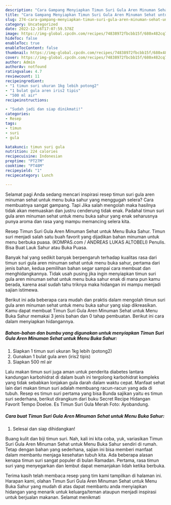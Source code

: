 ```yaml
---
description: "Cara Gampang Menyiapkan Timun Suri Gula Aren Minuman Sehat untuk Menu Buka Sahur yang Bisa Manjain Lidah"
title: "Cara Gampang Menyiapkan Timun Suri Gula Aren Minuman Sehat untuk Menu Buka Sahur yang Bisa Manjain Lidah"
slug: 274-cara-gampang-menyiapkan-timun-suri-gula-aren-minuman-sehat-untuk-menu-buka-sahur-yang-bisa-manjain-lidah
category: Uncategorized
date: 2022-12-16T17:07:59.578Z
image: https://img-global.cpcdn.com/recipes/74838972fbcbb15f/680x482cq70/timun-suri-gula-aren-minuman-sehat-untuk-menu-buka-sahur-foto-resep-utama.jpg
hideToc: false
enableToc: true
enableTocContent: false
thumbnail: https://img-global.cpcdn.com/recipes/74838972fbcbb15f/680x482cq70/timun-suri-gula-aren-minuman-sehat-untuk-menu-buka-sahur-foto-resep-utama.jpg
cover: https://img-global.cpcdn.com/recipes/74838972fbcbb15f/680x482cq70/timun-suri-gula-aren-minuman-sehat-untuk-menu-buka-sahur-foto-resep-utama.jpg
author: Admin
authorAv: notfound
ratingvalue: 4.7
reviewcount: 11
recipeingredient:
- "1 timun suri ukuran 1kg lebih potong2"
- "1 bulat gula aren iris2 tipis"
- "500 ml air"
recipeinstructions:

- "Sudah jadi dan siap dinikmati!"
categories:
- Resep
tags:
- timun
- suri
- gula

katakunci: timun suri gula 
nutrition: 224 calories
recipecuisine: Indonesian
preptime: "PT27M"
cooktime: "PT48M"
recipeyield: "1"
recipecategory: Lunch

---
```



Selamat pagi Anda sedang mencari inspirasi resep timun suri gula aren minuman sehat untuk menu buka sahur yang menggugah selera? Cara membuatnya sangat gampang. Tapi Jika salah mengolah maka hasilnya tidak akan memuaskan dan justru cenderung tidak enak. Padahal timun suri gula aren minuman sehat untuk menu buka sahur yang enak seharusnya punya aroma dan rasa yang mampu memancing selera kita.


Resep Timun Suri Gula Aren Minuman Sehat untuk Menu Buka Sahur. Timun suri menjadi salah satu buah favorit yang dijadikan bahan minuman untuk menu berbuka puasa. (KOMPAS.com / ANDREAS LUKAS ALTOBELI) Penulis. Bisa Buat Lauk Sahur atau Buka Puasa.

Banyak hal yang sedikit banyak berpengaruh terhadap kualitas rasa dari timun suri gula aren minuman sehat untuk menu buka sahur, pertama dari jenis bahan, kedua pemilihan bahan segar sampai cara membuat dan menghidangkannya. Tidak usah pusing jika ingin menyiapkan timun suri gula aren minuman sehat untuk menu buka sahur enak di mana pun kamu berada, karena asal sudah tahu triknya maka hidangan ini mampu menjadi sajian istimewa.


Berikut ini ada beberapa cara mudah dan praktis dalam mengolah timun suri gula aren minuman sehat untuk menu buka sahur yang siap dikreasikan. Kamu dapat membuat Timun Suri Gula Aren Minuman Sehat untuk Menu Buka Sahur memakai 3 jenis bahan dan 0 tahap pembuatan. Berikut ini cara dalam menyiapkan hidangannya.

<!--inarticleads1-->

##### Bahan-bahan dan bumbu yang digunakan untuk menyiapkan Timun Suri Gula Aren Minuman Sehat untuk Menu Buka Sahur:

1. Siapkan 1 timun suri ukuran 1kg lebih (potong2)
1. Gunakan 1 bulat gula aren (iris2 tipis)
1. Siapkan 500 ml air


Lalu makan timun suri juga aman untuk penderita diabetes lantara kandungan karbohidrat di dalam buah ini tergolong karbohidrat kompleks yang tidak sebabkan lonjakan gula darah dalam waktu cepat. Manfaat sehat lain dari makan timun suri adalah membuang racun-racun yang ada di tubuh. Resep es timun suri pertama yang bisa Bunda sajikan yaitu es timun suri sederhana, berikut dirangkum dari buku Secret Recipe Hidangan Favorit Tempo Doeloe. Es Timun Suri Gula Merah Foto: Ayobandung. 

<!--inarticleads2-->

##### Cara buat Timun Suri Gula Aren Minuman Sehat untuk Menu Buka Sahur:


1. Selesai dan siap dihidangkan!

Buang kulit dan biji timun suri. Nah, kali ini kita coba, yuk, variasikan Timun Suri Gula Aren Minuman Sehat untuk Menu Buka Sahur sendiri di rumah. Tetap dengan bahan yang sederhana, sajian ini bisa memberi manfaat dalam membantu menjaga kesehatan tubuh kita. Ada beberapa alasan kenapa timun suri sangat populer di bulan Ramadan. Pertama, rasa timun suri yang menyegarkan dan lembut dapat memanjakan lidah ketika berbuka. 

Terima kasih telah membaca resep yang tim kami tampilkan di halaman ini. Harapan kami, olahan Timun Suri Gula Aren Minuman Sehat untuk Menu Buka Sahur yang mudah di atas dapat membantu anda menyiapkan hidangan yang menarik untuk keluarga/teman ataupun menjadi inspirasi untuk berjualan makanan. Selamat menikmati
